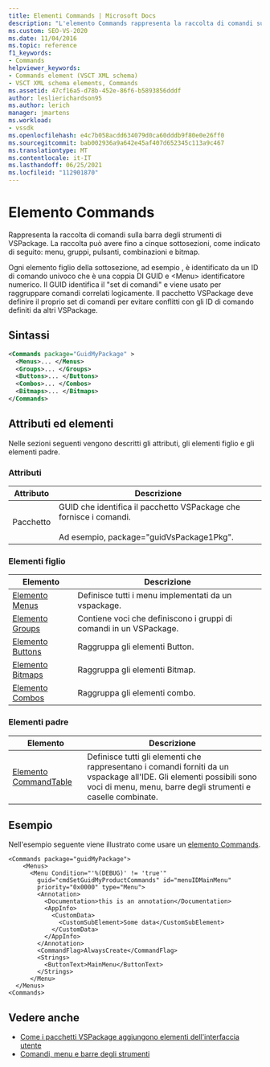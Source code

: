 ```yaml
---
title: Elementi Commands | Microsoft Docs
description: "L'elemento Commands rappresenta la raccolta di comandi sulla barra degli strumenti di VSPackage e può avere queste sezioni: menu, gruppi, pulsanti, combinazioni e bitmap."
ms.custom: SEO-VS-2020
ms.date: 11/04/2016
ms.topic: reference
f1_keywords:
- Commands
helpviewer_keywords:
- Commands element (VSCT XML schema)
- VSCT XML schema elements, Commands
ms.assetid: 47cf16a5-d78b-452e-86f6-b5893856dddf
author: leslierichardson95
ms.author: lerich
manager: jmartens
ms.workload:
- vssdk
ms.openlocfilehash: e4c7b058acdd634079d0ca60dddb9f80e0e26ff0
ms.sourcegitcommit: bab002936a9a642e45af407d652345c113a9c467
ms.translationtype: MT
ms.contentlocale: it-IT
ms.lasthandoff: 06/25/2021
ms.locfileid: "112901870"
---
```

# <a name="commands-element"></a>Elemento Commands
Rappresenta la raccolta di comandi sulla barra degli strumenti di VSPackage. La raccolta può avere fino a cinque sottosezioni, come indicato di seguito: menu, gruppi, pulsanti, combinazioni e bitmap.

 Ogni elemento figlio della sottosezione, ad esempio , è identificato da un ID di comando univoco che è una coppia DI GUID e \<Menu> identificatore numerico. Il GUID identifica il "set di comandi" e viene usato per raggruppare comandi correlati logicamente. Il pacchetto VSPackage deve definire il proprio set di comandi per evitare conflitti con gli ID di comando definiti da altri VSPackage.

## <a name="syntax"></a>Sintassi

```xml
<Commands package="GuidMyPackage" >
  <Menus>... </Menus>
  <Groups>... </Groups>
  <Buttons>... </Buttons>
  <Combos>... </Combos>
  <Bitmaps>... </Bitmaps>
</Commands>
```

## <a name="attributes-and-elements"></a>Attributi ed elementi
 Nelle sezioni seguenti vengono descritti gli attributi, gli elementi figlio e gli elementi padre.

### <a name="attributes"></a>Attributi

|Attributo|Descrizione|
|---------------|-----------------|
|Pacchetto|GUID che identifica il pacchetto VSPackage che fornisce i comandi.<br /><br /> Ad esempio, package="guidVsPackage1Pkg".|

### <a name="child-elements"></a>Elementi figlio

|Elemento|Descrizione|
|-------------|-----------------|
|[Elemento Menus](../extensibility/menus-element.md)|Definisce tutti i menu implementati da un vspackage.|
|[Elemento Groups](../extensibility/groups-element.md)|Contiene voci che definiscono i gruppi di comandi in un VSPackage.|
|[Elemento Buttons](../extensibility/buttons-element.md)|Raggruppa gli elementi Button.|
|[Elemento Bitmaps](../extensibility/bitmaps-element.md)|Raggruppa gli elementi Bitmap.|
|[Elemento Combos](../extensibility/combos-element.md)|Raggruppa gli elementi combo.|

### <a name="parent-elements"></a>Elementi padre

|Elemento|Descrizione|
|-------------|-----------------|
|[Elemento CommandTable](../extensibility/commandtable-element.md)|Definisce tutti gli elementi che rappresentano i comandi forniti da un vspackage all'IDE. Gli elementi possibili sono voci di menu, menu, barre degli strumenti e caselle combinate.|

## <a name="example"></a>Esempio
 Nell'esempio seguente viene illustrato come usare un [elemento Commands](../extensibility/commands-element.md).

```
<Commands package="guidMyPackage">
    <Menus>
      <Menu Condition="'%(DEBUG)' != 'true'"
        guid="cmdSetGuidMyProductCommands" id="menuIDMainMenu"
        priority="0x0000" type="Menu">
        <Annotation>
          <Documentation>this is an annotation</Documentation>
          <AppInfo>
            <CustomData>
              <CustomSubElement>Some data</CustomSubElement>
            </CustomData>
          </AppInfo>
        </Annotation>
        <CommandFlag>AlwaysCreate</CommandFlag>
        <Strings>
          <ButtonText>MainMenu</ButtonText>
        </Strings>
      </Menu>
  </Menus>
<Commands>
```

## <a name="see-also"></a>Vedere anche
- [Come i pacchetti VSPackage aggiungono elementi dell'interfaccia utente](../extensibility/internals/how-vspackages-add-user-interface-elements.md)
- [Comandi, menu e barre degli strumenti](../extensibility/internals/commands-menus-and-toolbars.md)
